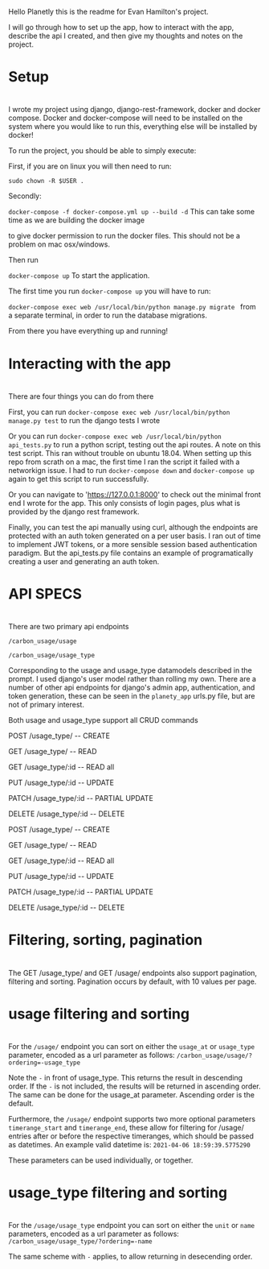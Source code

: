 Hello Planetly this is the readme for Evan Hamilton's project.

I will go through how to set up the app, how to interact with the app,
describe the api I created, and then give my thoughts and notes
on the project.

#####
#
# Setup
#
#####

I wrote my project using django, django-rest-framework, docker and docker compose. Docker and docker-compose will need to be installed on the system
where you would like to run this, everything else will be installed
by docker!

To run the project, you should be able to simply execute:

First, if you are on linux you will then need to run:

`sudo chown -R $USER .`

Secondly:

`docker-compose -f docker-compose.yml up --build -d`
This can take some time as we are building the docker image

to give docker permission to run the docker files. 
This should not be a problem on mac osx/windows.

Then run 

`docker-compose up`
To start the application.

The first time you run `docker-compose up` you will have to run:

`docker-compose exec web /usr/local/bin/python manage.py migrate `
from a separate terminal, in order to run the database migrations.

From there you have everything up and running!

#####
#
# Interacting with the app
#
#####

There are four things you can do from there

First, you can run
`docker-compose exec web /usr/local/bin/python manage.py test`
to run the django tests I wrote

Or you can run
`docker-compose exec web /usr/local/bin/python api_tests.py` 
to run a python script, testing out the api routes. 
A note on this test script. This ran without trouble on ubuntu 18.04.
When setting up this repo from scrath on a mac, the first time I ran the script it failed with a networkign issue. 
I had to run `docker-compose down` and `docker-compose up` again to get this script to run successfully.

Or you can navigate to 'https://127.0.0.1:8000'
to check out the minimal front end I wrote for the app.
This only consists of login pages, plus what is provided by
the django rest framework.

Finally, you can test the api manually using curl, 
although the endpoints are protected with an auth token
generated on a per user basis. I ran out of time to implement 
JWT tokens, or a more sensible session based authentication paradigm. 
But the api_tests.py file contains an example of programatically
creating a user and generating an auth token. 

#####
#
# API SPECS
#
#####

There are two primary api endpoints

`/carbon_usage/usage`

`/carbon_usage/usage_type`

Corresponding to the usage and usage_type datamodels
described in the prompt. I used django's user model 
rather than rolling my own. There are a number of other
api endpoints for django's admin app, authentication,
and token generation, these can be seen in the 
`planety_app` urls.py file, but are not of primary interest.

Both usage and usage_type support all CRUD commands

POST   /usage_type/     -- CREATE

GET    /usage_type/     -- READ

GET    /usage_type/:id  -- READ all

PUT    /usage_type/:id  -- UPDATE

PATCH  /usage_type/:id  -- PARTIAL UPDATE

DELETE /usage_type/:id  -- DELETE

POST   /usage_type/     -- CREATE

GET    /usage_type/     -- READ

GET    /usage_type/:id  -- READ all

PUT    /usage_type/:id  -- UPDATE

PATCH  /usage_type/:id  -- PARTIAL UPDATE

DELETE /usage_type/:id  -- DELETE

#####
#
# Filtering, sorting, pagination
#
#####

The GET /usage_type/ and GET /usage/ endpoints
also support pagination, filtering and sorting.
Pagination occurs by default, with 10 values per page.

#####
#
# usage filtering and sorting
#
#####

For the `/usage/` endpoint you can sort on either 
the `usage_at` or `usage_type` parameter, encoded
as a url parameter as follows:
`/carbon_usage/usage/?ordering=-usage_type`

Note the `-` in front of usage_type. This returns
the result in descending order. If the `-` is not
included, the results will be returned in ascending order.
The same can be done for the usage_at parameter.
Ascending order is the default.

Furthermore, the `/usage/` endpoint supports two more
optional parameters `timerange_start` and `timerange_end`,
these allow for filtering for /usage/ entries after or before
the respective timeranges, which should be passed as datetimes.
An example valid datetime is: `2021-04-06 18:59:39.5775290`

These parameters can be used individually, or together. 

#####
#
# usage_type filtering and sorting
#
#####
For the `/usage/usage_type` endpoint you can sort on either 
the `unit` or `name` parameters, encoded
as a url parameter as follows:
`/carbon_usage/usage_type/?ordering=-name`

The same scheme with `-` applies, to allow returning
in desecending order.

